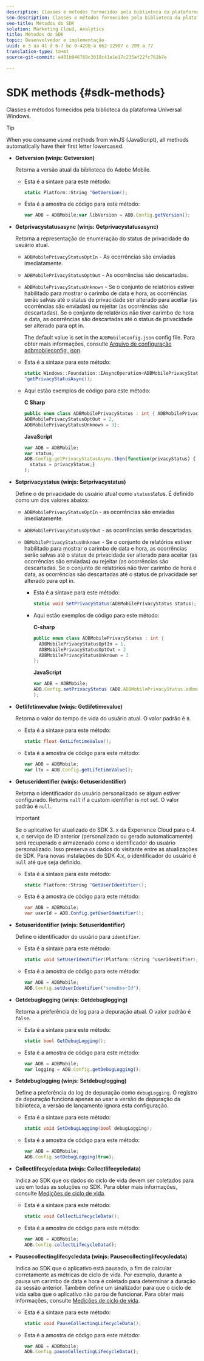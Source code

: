 ```yaml
---
description: Classes e métodos fornecidos pela biblioteca da plataforma Universal Windows.
seo-description: Classes e métodos fornecidos pela biblioteca da plataforma Universal Windows.
seo-title: Métodos do SDK
solution: Marketing Cloud, Analytics
title: Métodos do SDK
topic: Desenvolvedor e implementação
uuid: e 3 aa 41 d 6-7 bc 0-4208-a 662-12907 c 209 a 77
translation-type: tm+mt
source-git-commit: e481b046769c3010c41e1e17c235af22fc762b7e

---
```



# SDK methods {#sdk-methods}

Classes e métodos fornecidos pela biblioteca da plataforma Universal Windows.

>[!TIP]
>
>When you consume `winmd` methods from winJS (JavaScript), all methods automatically have their first letter lowercased.

* **Getversion (winjs: Getversion)**

   Retorna a versão atual da biblioteca do Adobe Mobile.

   * Esta é a sintaxe para este método:

      ```csharp
      static Platform::String ^GetVersion();
      ```

   * Esta é a amostra de código para este método:

      ```js
      var ADB = ADBMobile;var libVersion = ADB.Config.getVersion();
      ```

* **Getprivacystatusasync (winjs: Getprivacystatusasync)**

   Retorna a representação de enumeração do status de privacidade do usuário atual.

   * `ADBMobilePrivacyStatusOptIn` - As ocorrências são enviadas imediatamente.
   * `ADBMobilePrivacyStatusOptOut` - As ocorrências são descartadas.
   * `ADBMobilePrivacyStatusUnknown` - Se o conjunto de relatórios estiver habilitado para mostrar o carimbo de data e hora, as ocorrências serão salvas até o status de privacidade ser alterado para aceitar (as ocorrências são enviadas) ou rejeitar (as ocorrências são descartadas). Se o conjunto de relatórios não tiver carimbo de hora e data, as ocorrências são descartadas até o status de privacidade ser alterado para opt in.

      The default value is set in the `ADBMobileConfig.json` config file. Para obter mais informações, consulte [Arquivo de configuração adbmobileconfig. json](/help/universal-windows/c-configuration/c.json.md).

   * Esta é a sintaxe para este método:

      ```csharp
      static Windows::Foundation::IAsyncOperation<ADBMobilePrivacyStatus>
      ^getPrivacyStatusAsync();
      ```

   * Aqui estão exemplos de código para este método:

      **C Sharp**

      ```csharp
      public enum class ADBMobilePrivacyStatus : int { ADBMobilePrivacyStatusOptIn = 1, 
      ADBMobilePrivacyStatusOptOut = 2, 
      ADBMobilePrivacyStatusUnknown = 3};
      ```

      **JavaScript**

      ```javascript
      var ADB = ADBMobile;
      var status;
      ADB.Config.getPrivacyStatusAsync.then(function(privacyStatus) {
        status = privacyStatus;}
      );
      ```

* **Setprivacystatus (winjs: Setprivacystatus)**

   Define o de privacidade do usuário atual como `status`status. É definido como um dos valores abaixo:
   * `ADBMobilePrivacyStatusOptIn` - as ocorrências são enviadas imediatamente.
   * `ADBMobilePrivacyStatusOptOut` - as ocorrências serão descartadas.
   * `DBMobilePrivacyStatusUnknown` - Se o conjunto de relatórios estiver habilitado para mostrar o carimbo de data e hora, as ocorrências serão salvas até o status de privacidade ser alterado para aceitar (as ocorrências são enviadas) ou rejeitar (as ocorrências são descartadas. Se o conjunto de relatórios não tiver carimbo de hora e data, as ocorrências são descartadas até o status de privacidade ser alterado para opt in.

      * Esta é a sintaxe para este método:

         ```csharp
         static void SetPrivacyStatus(ADBMobilePrivacyStatus status);
         ```

      * Aqui estão exemplos de código para este método:

         **C-sharp**

         ```csharp
         public enum class ADBMobilePrivacyStatus : int { 
           ADBMobilePrivacyStatusOptIn = 1, 
           ADBMobilePrivacyStatusOptOut = 2
           ADBMobilePrivacyStatusUnknown = 3
         };
         ```

         **JavaScript**

         ```js
         var ADB = ADBMobile;
         ADB.Config.setPrivacyStatus (ADB.ADBMobilePrivacyStatus.adbmobilePrivacyStatusOptIn
         );
         ```

* **Getlifetimevalue (winjs: Getlifetimevalue)**

   Retorna o valor do tempo de vida do usuário atual. O valor padrão é `0`.

   * Esta é a sintaxe para este método:

      ```csharp
      static float GetLifetimeValue(); 
      ```

   * Esta é a amostra de código para este método:

      ```js
      var ADB = ADBMobile;
      var ltv = ADB.Config.getLifetimeValue();
      ```

* **Getuseridentifier (winjs: Getuseridentifier)**

   Retorna o identificador do usuário personalizado se algum estiver configurado. Returns `null` if a custom identifier is not set.
O valor padrão é `null`.

   >[!IMPORTANT]
   >
   >Se o aplicativo for atualizado do SDK 3. x da Experience Cloud para o 4. x, o serviço de ID anterior (personalizado ou gerado automaticamente) será recuperado e armazenado como o identificador do usuário personalizado. Isso preserva os dados do visitante entre as atualizações de SDK. Para novas instalações do SDK 4.x, o identificador do usuário é `null` até que seja definido.

   * Esta é a sintaxe para este método:

      ```csharp
      static Platform::String ^GetUserIdentifier(); 
      ```

   * Esta é a amostra de código para este método:

      ```csharp
      var ADB = ADBMobile;
      var userId = ADB.Config.getUserIdentifier(); 
      ```

* **Setuseridentifier (winjs: Setuseridentifier)**

   Define o identificador do usuário para `identifier`.

   * Esta é a sintaxe para este método:

      ```csharp
      static void SetUserIdentifier(Platform::String ^userIdentifier); 
      ```

   * Esta é a amostra de código para este método:

      ```javascript
      var ADB = ADBMobile;
      ADB.Config.setUserIdentifier("someUserId");
      ```

* **Getdebuglogging (winjs: Getdebuglogging)**

   Retorna a preferência de log para a depuração atual. O valor padrão é `false`.

   * Esta é a sintaxe para este método:

      ```csharp
      static bool GetDebugLogging();
      ```

   * Esta é a amostra de código para este método:

      ```javascript
      var ADB = ADBMobile;
      var logging = ADB.Config.getDebugLogging();
      ```

* **Setdebuglogging (winjs: Setdebuglogging)**

   Define a preferência do log de depuração como `debugLogging`. O registro de depuração funciona apenas ao usar a versão de depuração da biblioteca, a versão de lançamento ignora esta configuração.

   * Esta é a sintaxe para este método:

      ```csharp
      static void SetDebugLogging(bool debugLogging);
      ```

   * Esta é a amostra de código para este método:

      ```js
      var ADB = ADBMobile;
      ADB.Config.setDebugLogging(true);
      ```

* **Collectlifecycledata (winjs: Collectlifecycledata)**

   Indica ao SDK que os dados do ciclo de vida devem ser coletados para uso em todas as soluções no SDK. Para obter mais informações, consulte  [Medições de ciclo de vida](/help/universal-windows/metrics.md).

   * Esta é a sintaxe para este método:

      ```csharp
      static void CollectLifecycleData();
      ```

   * Esta é a amostra de código para este método:

      ```js
      var ADB = ADBMobile;
      ADB.Config.collectLifecycleData();
      ```

* **Pausecollectinglifecycledata (winjs: Pausecollectinglifecycledata)**

   Indica ao SDK que o aplicativo está pausado, a fim de calcular corretamente as métricas de ciclo de vida. Por exemplo, durante a pausa um carimbo de data e hora é coletado para determinar a duração da sessão anterior. Também define um sinalizador para que o ciclo de vida saiba que o aplicativo não parou de funcionar. Para obter mais informações, consulte [Medições de ciclo de vida](/help/universal-windows/metrics.md).

   * Esta é a sintaxe para este método:

      ```csharp
      static void PauseCollectingLifecycleData();
      ```

   * Esta é a amostra de código para este método:

      ```js
      var ADB = ADBMobile;
      ADB.Config.pauseCollectingLifecycleData(); 
      ```
